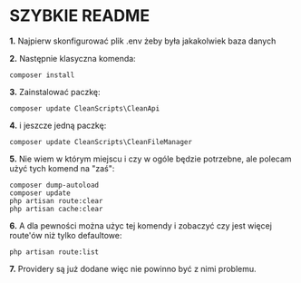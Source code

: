 # SZYBKIE README

**1.** Najpierw skonfigurować plik .env żeby była jakakolwiek baza danych

**2.** Następnie klasyczna komenda:
```
composer install
```

**3.** Zainstalować paczkę:
```
composer update CleanScripts\CleanApi
```

**4.** i jeszcze jedną paczkę:
```
composer update CleanScripts\CleanFileManager
```

**5.** Nie wiem w którym miejscu i czy w ogóle będzie potrzebne, ale polecam użyć tych komend na "zaś":
```
composer dump-autoload
composer update
php artisan route:clear
php artisan cache:clear
```

**6.** A dla pewności można użyc tej komendy i zobaczyć czy jest więcej route'ów niż tylko defaultowe:
```
php artisan route:list
```

**7.** Providery są już dodane więc nie powinno być z nimi problemu.